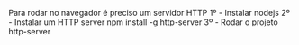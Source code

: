 Para rodar no navegador é preciso um servidor HTTP
1º - Instalar nodejs
2º - Instalar um HTTP server
    npm install -g http-server
3º - Rodar o projeto
    http-server